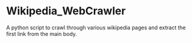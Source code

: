 # Wikipedia_WebCrawler
A python script to crawl through various wikipedia pages and extract the first link from the main body.
